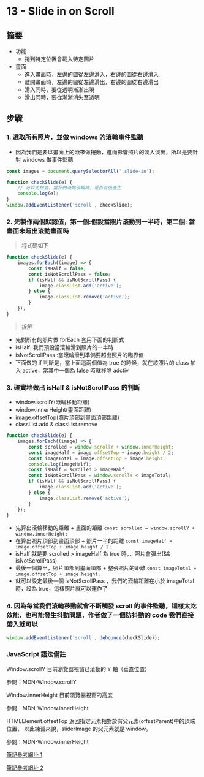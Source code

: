 # 13 - Slide in on Scroll

## 摘要

-   功能
    -   捲到特定位置會載入特定圖片
-   畫面
    -   進入畫面時，左邊的圖從左邊滑入，右邊的圖從右邊滑入
    -   離開畫面時，左邊的圖從左邊滑出，右邊的圖從右邊滑出
    -   滑入同時，要從透明漸漸出現
    -   滑出同時，要從漸漸消失至透明

## 步驟

### 1. 選取所有照片，並做 windows 的滾輪事件監聽

-   因為我們是要以畫面上的滾來做捲動，進而影響照片的淡入淡出，所以是要針對 windows 做事件監聽

```javascript =
const images = document.querySelectorAll('.slide-in');

function checkSlide(e) {
	// 可以先檢查，當我們滾動滾輪時，是否有值產生
	console.log(e);
}
window.addEventListener('scroll', checkSlide);
```

### 2. 先製作兩個默認值，第一個:假設當照片滾動到一半時，第二個: 當畫面未超出滾動畫面時

> 程式碼如下

```javascript =
function checkSlide(e) {
	images.forEach((image) => {
		const isHalf = false;
		const isNotScrollPass = false;
		if (isHalf && isNotScrollPass) {
			image.classList.add('active');
		} else {
			image.classList.remove('active');
		}
	});
}
```

> 拆解

-   先對所有的照片做 forEach 套用下面的判斷式
-   isHalf :我們預設當滾輪滑到照片的一半時
-   isNotScrollPass :當滾輪滑到準備要超出照片的臨界值
-   下面做的 if 判斷是，當上面這兩個值為 true 的時候，就在該照片的 class 加入 active，當其中一個為 false 時就移除 adctiv

### 3. 確實地做出 isHalf & isNotScrollPass 的判斷

-   window.scrollY(滾輪移動距離)
-   window.innerHeight(畫面距離)
-   image.offsetTop(照片頂部到畫面頂部距離)
-   classList.add & classList.remove

```javascript =
function checkSlide(e) {
	images.forEach((image) => {
		const scrolled = window.scrollY + window.innerHeight;
		const imageHalf = image.offsetTop + image.height / 2;
		const imageTotal = image.offsetTop + image.height;
		console.log(imageHalf);
		const isHalf = scrolled > imageHalf;
		const isNotScrollPass = window.scrollY < imageTotal;
		if (isHalf && isNotScrollPass) {
			image.classList.add('active');
		} else {
			image.classList.remove('active');
		}
	});
}
```

-   先算出滾輪移動的距離 + 畫面的距離 `const scrolled = window.scrollY + window.innerHeight;`
-   在算出照片頂部到畫面頂部 + 照片一半的距離 `const imageHalf = image.offsetTop + image.height / 2;`
-   isHalf 就是要 scrolled > imageHalf 為 true 時，，照片會彈出(&& isNotScrollPass)
-   最後一個算出，照片頂部到畫面頂部 + 整張照片的距離 `const imageTotal = image.offsetTop + image.height;`
-   就可以設定最後一個 isNotScrollPass ，我們的滾輪距離在小於 imageTotal 時，設為 true，這樣照片就可以運作了

### 4. 因為每當我們滾輪移動就會不斷觸發 scroll 的事件監聽，這樣太吃效能，也可能發生抖動問題，作者做了一個防抖動的 code 我們直接帶入就可以

```javascript =
window.addEventListener('scroll', debounce(checkSlide));
```

### JavaScript 語法備註

Window.scrollY 目前瀏覽器視窗已滾動的 Y 軸（垂直位置）

參閱：MDN-Window.scrollY

Window.innerHeight 目前瀏覽器視窗的高度

參閱：MDN-Window.innerHeight

HTMLElement.offsetTop 返回指定元素相對於有父元素(offsetParent)中的頂端位置，
以此練習來說，sliderImage 的父元素就是 window。

參閱：MDN-Window.innerHeight

[筆記參考網址 1](https://github.com/guahsu/JavaScript30/tree/master/13_Slide-in-on-Scroll/)

[筆記參考網址 2](https://ithelp.ithome.com.tw/articles/10221939)
